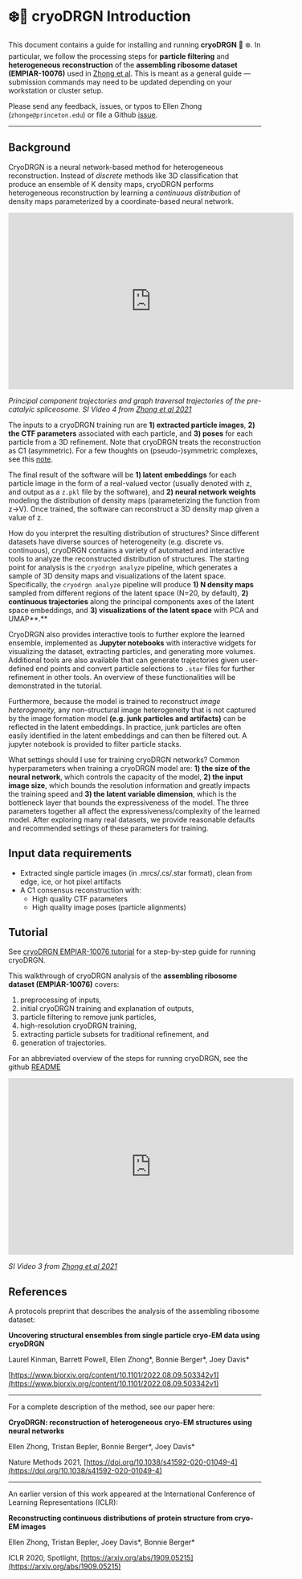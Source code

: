 # ❄️🐉 cryoDRGN Introduction

This document contains a guide for installing and running **cryoDRGN** 🐉 ❄️. In particular, we follow the processing steps for **particle filtering** and **heterogeneous reconstruction** of the **assembling ribosome dataset (EMPIAR-10076)** used in [Zhong et al](https://www.nature.com/articles/s41592-020-01049-4). This is meant as a general guide — submission commands may need to be updated depending on your workstation or cluster setup.

Please send any feedback, issues, or typos to Ellen Zhong (`zhonge@princeton.edu`) or file a Github [issue](https://github.com/zhonge/cryodrgn/issues).

---

## Background

CryoDRGN is a neural network-based method for heterogeneous reconstruction. Instead of *discrete* methods like 3D classification that produce an ensemble of K density maps, cryoDRGN performs heterogeneous reconstruction by learning a *continuous distribution* of density maps parameterized by a coordinate-based neural network.

<iframe src="https://widgets.figshare.com/articles/21170578/embed?show_title=1" width="568" height="351" allowfullscreen frameborder="0"></iframe>

*Principal component trajectories and graph traversal trajectories of the pre-catalyic spliceosome. SI Video 4 from [Zhong et al 2021](https://www.nature.com/articles/s41592-020-01049-4)*

The inputs to a cryoDRGN training run are **1) extracted particle images**, **2) the CTF parameters** associated with each particle, and **3) poses** for each particle from a 3D refinement. Note that cryoDRGN treats the reconstruction as C1 (asymmetric). For a few thoughts on (pseudo-)symmetric complexes, see this [note](https://github.com/zhonge/cryodrgn/issues/21).

The final result of the software will be **1) latent embeddings** for each particle image in the form of a real-valued vector (usually denoted with z, and output as a `z.pkl` file by the software), and **2) neural network weights** modeling the distribution of density maps (parameterizing the function from z→V). Once trained, the software can reconstruct a 3D density map given a value of z.

How do you interpret the resulting distribution of structures? Since different datasets have diverse sources of heterogeneity (e.g. discrete vs. continuous), cryoDRGN contains a variety of automated and interactive tools to analyze the reconstructed distribution of structures. The starting point for analysis is the `cryodrgn analyze` pipeline, which generates a sample of 3D density maps and visualizations of the latent space. Specifically, the `cryodrgn analyze` pipeline will produce **1) N density maps** sampled from different regions of the latent space (N=20, by default), **2) continuous trajectories** along the principal components axes of the latent space embeddings, and **3) visualizations of the latent space** with PCA and UMAP**.**

CryoDRGN also provides interactive tools to further explore the learned ensemble, implemented as **Jupyter notebooks** with interactive widgets for visualizing the dataset, extracting particles, and generating more volumes. Additional tools are also available that can generate trajectories given user-defined end points and convert particle selections to `.star` files for further refinement in other tools. An overview of these functionalities will be demonstrated in the tutorial.

Furthermore, because the model is trained to reconstruct *image heterogeneity,* any non-structural image heterogeneity that is not captured by the image formation model **(e.g. junk particles and artifacts)** can be reflected in the latent embeddings. In practice, junk particles are often easily identified in the latent embeddings and can then be filtered out. A jupyter notebook is provided to filter particle stacks.

What settings should I use for training cryoDRGN networks? Common hyperparameters when training a cryoDRGN model are: **1) the size of the neural network**, which controls the capacity of the model, **2) the input image size**, which bounds the resolution information and greatly impacts the training speed and **3) the latent variable dimension**, which is the bottleneck layer that bounds the expressiveness of the model. The three parameters together all affect the expressiveness/complexity of the learned model. After exploring many real datasets, we provide reasonable defaults and recommended settings of these parameters for training.

## Input data requirements

- Extracted single particle images (in .mrcs/.cs/.star format), clean from edge, ice, or hot pixel artifacts
- A C1 consensus reconstruction with:
    - High quality CTF parameters
    - High quality image poses (particle alignments)

## Tutorial

See [cryoDRGN EMPIAR-10076 tutorial](empiar_tutorial.md) for a step-by-step guide for running cryoDRGN.

This walkthrough of cryoDRGN analysis of the **assembling ribosome dataset (EMPIAR-10076)** covers:

1. preprocessing of inputs,
2. initial cryoDRGN training and explanation of outputs,
3. particle filtering to remove junk particles,
4. high-resolution cryoDRGN training,
5. extracting particle subsets for traditional refinement, and
6. generation of trajectories.

For an abbreviated overview of the steps for running cryoDRGN, see the github [README](https://github.com/zhonge/cryodrgn)

<iframe src="https://widgets.figshare.com/articles/21170908/embed?show_title=1" width="568" height="351" allowfullscreen frameborder="0"></iframe>

*SI Video 3 from [Zhong et al 2021](https://www.nature.com/articles/s41592-020-01049-4)*

## References

A protocols preprint that describes the analysis of the assembling ribosome dataset:

****Uncovering structural ensembles from single particle cryo-EM data using cryoDRGN****

Laurel Kinman, Barrett Powell, Ellen Zhong*, Bonnie Berger*, Joey Davis*

[https://www.biorxiv.org/content/10.1101/2022.08.09.503342v1](https://www.biorxiv.org/content/10.1101/2022.08.09.503342v1)

---

For a complete description of the method, see our paper here:

**CryoDRGN: reconstruction of heterogeneous cryo-EM structures using neural networks**

Ellen Zhong, Tristan Bepler, Bonnie Berger*, Joey Davis*

Nature Methods 2021, [https://doi.org/10.1038/s41592-020-01049-4](https://doi.org/10.1038/s41592-020-01049-4)

---

An earlier version of this work appeared at the International Conference of Learning Representations (ICLR):

**Reconstructing continuous distributions of protein structure from cryo-EM images**

Ellen Zhong, Tristan Bepler, Joey Davis*, Bonnie Berger*

ICLR 2020, Spotlight, [https://arxiv.org/abs/1909.05215](https://arxiv.org/abs/1909.05215)
